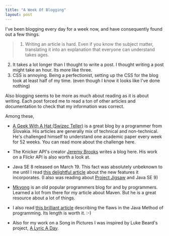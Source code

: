 ```yaml
---
title: "A Week Of Blogging"
layout: post
---
```


I've been blogging every day for a week now, and have consequently found out a few things.

>1. Writing an article is hard. Even if you know the subject matter, translating it into an explanation that everyone can understand takes ages.
2. It takes a lot longer than I thought to write a post. I thought writing a post might take an hour. Its more like three. 
3. CSS is annoying. Being a perfectionist, setting up the CSS for the blog took at least half of my time. (even though I know it looks like I've done nothing)

Also blogging seems to be more as much about reading as it is about writing. Each post forced me to read a ton of other articles and documentation to check that my information was correct.

Among these,

* [A Geek With A Hat (Swizec Teller)](http://www.swizec.com) is a great blog by a programmer from Slovakia. His articles are generally mix of technical and non-technical. He's challenged himself to understand one academic paper every week for 52 weeks. You can read more about the challenge here.

* The Knicker API's creator [Jeremy Brooks](http://www.jeremybrooks.net) writes a blog here. His work on a Flickr API is also worth a look at. 

* Java SE 8 released on March 19. This fact was absolutely unbeknown to me until I read [this delightful article](http://www.javaworld.com/article/2109224/core-java/java-8-officially-arrives-at-last.html) about the new features it incorporates. (I also was reading about [Project Jigsaw](http://www.javaworld.com/article/2078598/java-se/project-jigsaw-delayed-until-java-9.html) and Java SE 9)

* [Mkyong](http://www.mkyong.com/) is an old popular programmers blog for and by programmers. Learned a lot from there for my article about Maven. But he is a great resource about a lot of things.

* I also read [this brilliant article](http://steve-yegge.blogspot.in/2006/03/execution-in-kingdom-of-nouns.html) describing the flaws in the Java Method of programming. Its length is worth it. :-)

* Also for my work on a Song in Pictures I was inspired by Luke Beard's project, [A Lyric A Day](http://www.alyricaday.com). 



